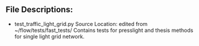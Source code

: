 ## File Descriptions:

- test_traffic_light_grid.py
  Source Location: edited from ~/flow/tests/fast_tests/
  Contains tests for presslight and thesis methods for single light grid network.
